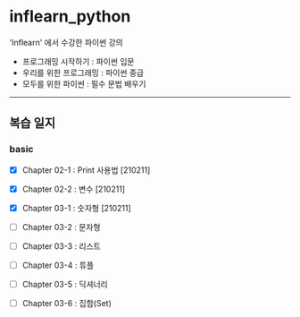 # inflearn_python
'Inflearn' 에서 수강한 파이썬 강의

* 프로그래밍 시작하기 : 파이썬 입문
* 우리를 위한 프로그래밍 : 파이썬 중급
* 모두를 위한 파이썬 : 필수 문법 배우기

---

## 복습 일지

### basic

- [x] Chapter 02-1 : Print 사용법 [210211]
- [x] Chapter 02-2 : 변수 [210211]
- [x] Chapter 03-1 : 숫자형 [210211]
- [ ] Chapter 03-2 : 문자형
- [ ] Chapter 03-3 : 리스트
- [ ] Chapter 03-4 : 튜플
- [ ] Chapter 03-5 : 딕셔너리
- [ ] Chapter 03-6 : 집합(Set)

